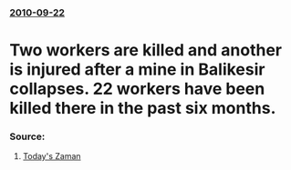 ### [2010-09-22](/news/2010/09/22/index.md)

# Two workers are killed and another is injured after a mine in Balikesir collapses. 22 workers have been killed there in the past six months. 




### Source:

1. [Today's Zaman](http://www.todayszaman.com/tz-web/news-222414-balikesir-mine-collapse-kills-2-workers-injures-1.html)
